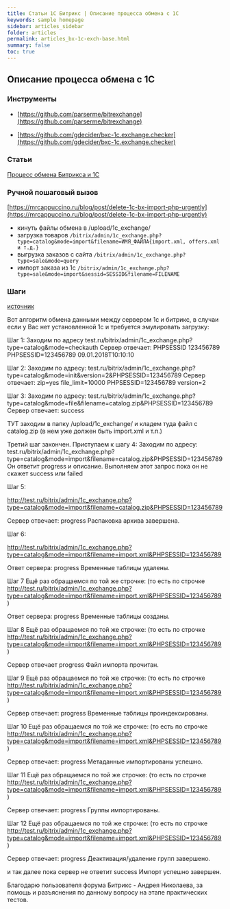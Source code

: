 ```yaml
---
title: Статьи 1С Битрикс | Описание процесса обмена с 1С
keywords: sample homepage
sidebar: articles_sidebar
folder: articles
permalink: articles_bx-1c-exch-base.html
summary: false
toc: true
---
```


## Описание процесса обмена с 1С

### Инструменты

* [https://github.com/parserme/bitrexchange](https://github.com/parserme/bitrexchange)

* [https://github.com/gdecider/bxc-1c.exchange.checker](https://github.com/gdecider/bxc-1c.exchange.checker)

### Статьи

[Процесс обмена Битрикса и 1С](https://mrcappuccino.ru/blog/post/1c-exchange)

### Ручной пошаговый вызов

[https://mrcappuccino.ru/blog/post/delete-1c-bx-import-php-urgently](https://mrcappuccino.ru/blog/post/delete-1c-bx-import-php-urgently)

* кинуть файлы обмена в /upload/1c_exchange/
* загрузка товаров
  ```/bitrix/admin/1c_exchange.php?type=catalog&mode=import&filename=ИМЯ_ФАЙЛА{import.xml, offers.xml и т.д.}```
* выгрузка заказов с сайта
  ```/bitrix/admin/1c_exchange.php?type=sale&mode=query```
* импорт заказа из 1с
  ```/bitrix/admin/1c_exchange.php?type=sale&mode=import&sessid=SESSID&filename=FILENAME```

### Шаги

[источник](https://dev.1c-bitrix.ru/support/forum/forum6/topic104459/)

Вот алгоритм обмена данными между сервером 1с и битрикс, в случаи если у Вас нет установленной 1с и требуется эмулировать загрузку:

Шаг 1:
Заходим по адресу test.ru/bitrix/admin/1c_exchange.php?type=catalog&mode=checkauth
Сервер отвечает:
PHPSESSID
123456789
PHPSESSID=123456789
09.01.2018T10:10:10

Шаг 2:
Заходим по адресу: test.ru/bitrix/admin/1c_exchange.php?type=catalog&mode=init&version=2&PHPSESSID=123456789
Сервер отвечает:
zip=yes
file_limit=10000
PHPSESSID=123456789
version=2

Шаг 3:
Заходим по адресу: test.ru/bitrix/admin/1c_exchange.php?type=catalog&mode=file&filename=catalog.zip&PHPSESSID=123456789
Сервер отвечает:
success

ТУТ заходим в папку /upload/1c_exchange/ и кладем туда файл с catalog.zip (в нем уже должен быть import.xml и т.п.)

Третий шаг закончен. Приступаем к шагу 4:
Заходим по адресу: test.ru/bitrix/admin/1c_exchange.php?type=catalog&mode=import&filename=catalog.zip&PHPSESSID=123456789
Он ответит progress и описание. Выполняем этот запрос пока он не скажет success или failed


Шаг 5:

http://test.ru/bitrix/admin/1c_exchange.php?type=catalog&mode=import&filename=catalog.zip&PHPSESSID=123456789

Сервер отвечает:
progress Распаковка архива завершена.

Шаг 6:

http://test.ru/bitrix/admin/1c_exchange.php?type=catalog&mode=import&filename=import.xml&PHPSESSID=123456789


Ответ сервера:
progress Временные таблицы удалены.

Шаг 7
Ещё раз обращаемся по той же строчке: (то есть по строчке http://test.ru/bitrix/admin/1c_exchange.php?type=catalog&mode=import&filename=import.xml&PHPSESSID=123456789)

Ответ сервера:
progress Временные таблицы созданы.


Шаг 8
Ещё раз обращаемся по той же строчке: (то есть по строчке http://test.ru/bitrix/admin/1c_exchange.php?type=catalog&mode=import&filename=import.xml&PHPSESSID=123456789)

Сервер отвечает
progress Файл импорта прочитан.


Шаг 9
Ещё раз обращаемся по той же строчке: (то есть по строчке http://test.ru/bitrix/admin/1c_exchange.php?type=catalog&mode=import&filename=import.xml&PHPSESSID=123456789)


Сервер отвечает:
progress Временные таблицы проиндексированы.


Шаг 10
Ещё раз обращаемся по той же строчке: (то есть по строчке http://test.ru/bitrix/admin/1c_exchange.php?type=catalog&mode=import&filename=import.xml&PHPSESSID=123456789)


Сервер отвечает:
progress Метаданные импортированы успешно.


Шаг 11
Ещё раз обращаемся по той же строчке: (то есть по строчке http://test.ru/bitrix/admin/1c_exchange.php?type=catalog&mode=import&filename=import.xml&PHPSESSID=123456789)


Сервер отвечает:
progress Группы импортированы.


Шаг 12
Ещё раз обращаемся по той же строчке: (то есть по строчке http://test.ru/bitrix/admin/1c_exchange.php?type=catalog&mode=import&filename=import.xml&PHPSESSID=123456789)


Сервер отвечает:
progress Деактивация/удаление групп завершено.

и так далее пока сервер не ответит
success Импорт успешно завершен.

Благодарю пользователя форума Битрикс - Андрея Николаева, за помощь и разъяснения по данному вопросу на этапе практических тестов.
